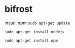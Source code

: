 # bifrost

install npm
``` sudo apt-get update ```

``` sudo apt-get install nodejs ```

``` sudo apt-get install npm ```
